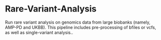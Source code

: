 # Rare-Variant-Analysis
Run rare variant analysis on genomics data from large biobanks (namely, AMP-PD and UKBB). This pipeline includes pre-processing of bfiles or vcfs, as well as single-variant analysis..
